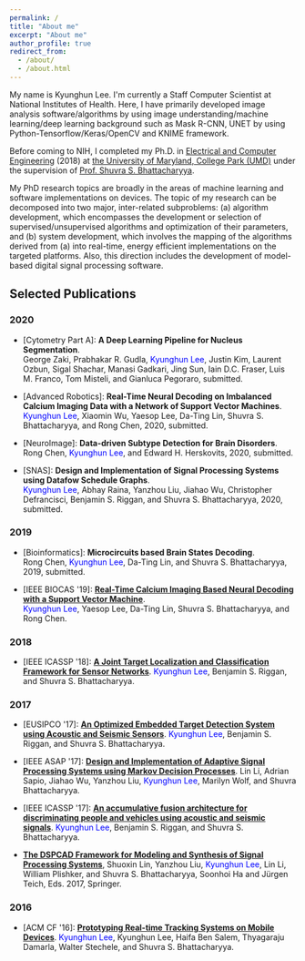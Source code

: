```yaml
---
permalink: /
title: "About me"
excerpt: "About me"
author_profile: true
redirect_from: 
  - /about/
  - /about.html
---
```


My name is Kyunghun Lee. I'm currently a Staff Computer Scientist at National Institutes of Health. Here, I have primarily developed image analysis software/algorithms by using image understanding/machine learning/deep learning background such as Mask R-CNN, UNET by using Python-Tensorflow/Keras/OpenCV and KNIME framework.  

<!-- My name is Kyunghun Lee. I'm currently a Postdoctoral Researcher at [the University of Maryland School of Medicine (UMSOM)](https://www.medschool.umaryland.edu/), working with [Prof. Rong Chen](https://www.medschool.umaryland.edu/profiles/Chen-Rong/).  -->
Before coming to NIH, I completed my Ph.D. in [Electrical and Computer Engineering](https://ece.umd.edu/) (2018) at [the University of Maryland, College Park (UMD)](https://umd.edu/) under the supervision of [Prof. Shuvra S. Bhattacharyya](https://user.eng.umd.edu/~ssb/). 

My PhD research topics are broadly in the areas of machine learning and software implementations on devices. The topic of my research can be decomposed into two major, inter-related subproblems: (a) algorithm development, which encompasses the development or selection of supervised/unsupervised algorithms and optimization of their parameters, and (b) system development, which involves the mapping of the algorithms derived from (a) into real-time, energy efficient implementations on the targeted platforms. Also, this direction includes the development of model-based digital signal processing software. 

<!-- From 2014 through 2018, I worked with [US Army Research Laboratory (ARL)](https://www.arl.army.mil/) as a summer research intern.  I have worked with different datasets for different applications. For example, acoustic and seismic datasets have been used for surveillance applications (UMD and ARL). Currently, I am working on neural decoding algorithm developments and implementations based on brain-related features and image datasets (UMSOM and NIH).
 -->
<!-- My goal is to design/build better systems with usable security based on the emprical measurements of the security threats inherent in current our systems and networks. -->

<!-- ## News
- 08/12/2019: Our paper is accepted by BIOCAS2019! -->
<!-- - Mar. 2019: Awarded [the Ann G. Wylie Dissertation Fellowship](https://gradschool.umd.edu/funding/student-fellowships-awards/ann-g-wylie-dissertation-fellowship). -->

## Selected Publications
### 2020

- \[Cytometry Part A\]: **A Deep Learning Pipeline for Nucleus Segmentation**.  
George Zaki, Prabhakar R. Gudla, <span style="color:blue">Kyunghun Lee</span>, Justin Kim, Laurent Ozbun, Sigal Shachar, Manasi Gadkari, Jing Sun, Iain D.C. Fraser, Luis M. Franco, Tom Misteli, and Gianluca Pegoraro, submitted.

- \[Advanced Robotics\]: **Real-Time Neural Decoding on Imbalanced Calcium Imaging
Data with a Network of Support Vector Machines**.  
<span style="color:blue">Kyunghun Lee</span>, Xiaomin Wu, Yaesop Lee, Da-Ting Lin, Shuvra S. Bhattacharyya, and Rong Chen, 2020, submitted.

- \[NeuroImage\]: **Data-driven Subtype Detection for Brain Disorders**.  
Rong Chen, <span style="color:blue">Kyunghun Lee</span>, and  Edward H. Herskovits, 2020, submitted.

- \[SNAS\]: **Design and Implementation of Signal Processing Systems using Datafow Schedule Graphs**.  
<span style="color:blue">Kyunghun Lee</span>, Abhay Raina, Yanzhou Liu, Jiahao Wu, Christopher Defrancisci, Benjamin S. Riggan, and Shuvra S. Bhattacharyya, 2020, submitted.


### 2019
- \[Bioinformatics\]: **Microcircuits based Brain States Decoding**.  
Rong Chen, <span style="color:blue">Kyunghun Lee</span>, Da-Ting Lin, and Shuvra S. Bhattacharyya, 2019, submitted.

- \[IEEE BIOCAS '19\]: **[Real-Time Calcium Imaging Based Neural
Decoding with a Support Vector Machine](https://ieeexplore.ieee.org/document/8919061)**.  
<span style="color:blue">Kyunghun Lee</span>, Yaesop Lee, Da-Ting Lin, Shuvra S. Bhattacharyya, and Rong Chen.


### 2018

- \[IEEE ICASSP '18\]: **[A Joint Target Localization and Classification Framework for Sensor Networks](https://ieeexplore.ieee.org/document/8462641)**. 
<span style="color:blue">Kyunghun Lee</span>, Benjamin S. Riggan, and Shuvra S. Bhattacharyya.

### 2017

- \[EUSIPCO '17\]: **[An Optimized Embedded Target Detection System
using Acoustic and Seismic Sensors](https://ieeexplore.ieee.org/document/8081355)**. 
<span style="color:blue">Kyunghun Lee</span>, Benjamin S. Riggan, and Shuvra S. Bhattacharyya. 

- \[IEEE ASAP '17\]: **[Design and Implementation of Adaptive Signal Processing Systems using Markov Decision Processes](https://ieeexplore.ieee.org/document/7995275)**. 
Lin Li, Adrian Sapio, Jiahao Wu, Yanzhou Liu, <span style="color:blue">Kyunghun Lee</span>, Marilyn Wolf, and Shuvra Bhattacharyya.

- \[IEEE ICASSP '17\]: **[An accumulative fusion architecture for discriminating people and vehicles using acoustic and seismic signals](https://ieeexplore.ieee.org/document/7952702)**. 
<span style="color:blue">Kyunghun Lee</span>, Benjamin S. Riggan, and Shuvra S. Bhattacharyya.

- **[The DSPCAD Framework for Modeling and Synthesis of Signal Processing
Systems](https://link.springer.com/referenceworkentry/10.1007%2F978-94-017-7267-9_36)**, Shuoxin Lin, Yanzhou Liu, <span style="color:blue">Kyunghun Lee</span>, Lin Li, William Plishker, and Shuvra S. Bhattacharyya, Soonhoi Ha and Jürgen Teich, Eds. 2017, Springer.

### 2016

- \[ACM CF '16\]: **[Prototyping Real-time Tracking Systems on Mobile Devices](https://dl.acm.org/citation.cfm?doid=2903150.2903471)**. 
<span style="color:blue">Kyunghun Lee</span>, Kyunghun Lee, Haifa Ben Salem, Thyagaraju Damarla, Walter Stechele, and Shuvra S. Bhattacharyya.
